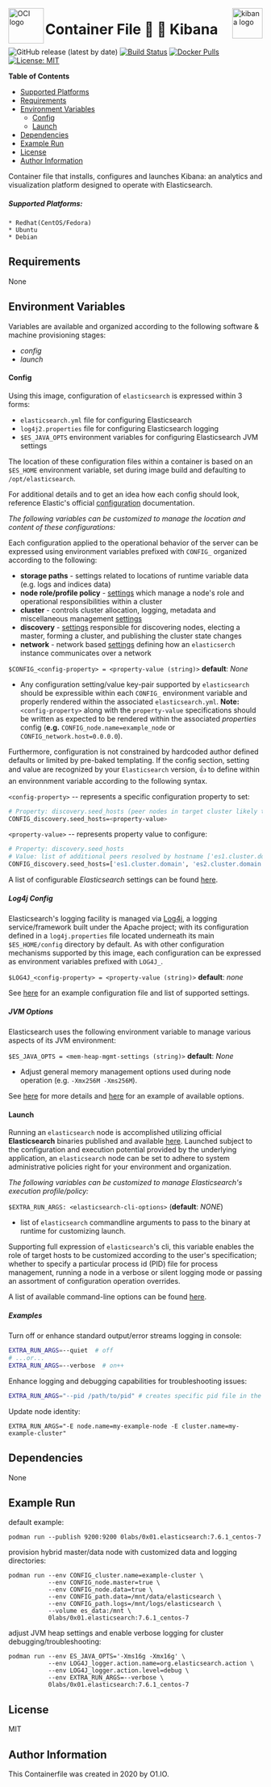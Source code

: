 <p><img src="https://avatars1.githubusercontent.com/u/12563465?s=200&v=4" alt="OCI logo" title="oci" align="left" height="70" /></p>
<p><img src="https://seeklogo.com/images/K/kibana-logo-3CB40921E7-seeklogo.com.png" alt="kibana logo" title="kibana" align="right" height="60" /></p>

Container File :microscope: :stars: Kibana
=========
![GitHub release (latest by date)](https://img.shields.io/github/v/release/0x0I/container-file-elasticsearch?color=yellow)
[![Build Status](https://travis-ci.org/0x0I/container-file-kibana.svg?branch=master)](https://travis-ci.org/0x0I/container-file-kibana)
[![Docker Pulls](https://img.shields.io/docker/pulls/0labs/0x01.kibana?style=flat)](https://hub.docker.com/repository/docker/0labs/0x01.kibana)
[![License: MIT](https://img.shields.io/badge/License-MIT-blueviolet.svg)](https://opensource.org/licenses/MIT)

**Table of Contents**
  - [Supported Platforms](#supported-platforms)
  - [Requirements](#requirements)
  - [Environment Variables](#environment-variables)
      - [Config](#config)
      - [Launch](#launch)
  - [Dependencies](#dependencies)
  - [Example Run](#example-run)
  - [License](#license)
  - [Author Information](#author-information)

Container file that installs, configures and launches Kibana: an analytics and visualization platform designed to operate with Elasticsearch.

##### Supported Platforms:
```
* Redhat(CentOS/Fedora)
* Ubuntu
* Debian
```

Requirements
------------

None

Environment Variables
--------------
Variables are available and organized according to the following software & machine provisioning stages:
* _config_
* _launch_

#### Config

Using this image, configuration of `elasticsearch` is expressed within 3 forms:
- `elasticsearch.yml` file for configuring Elasticsearch
- `log4j2.properties` file for configuring Elasticsearch logging
- `$ES_JAVA_OPTS` environment variables for configuring Elasticsearch JVM settings

The location of these configuration files within a container is based on an `$ES_HOME` environment variable, set during image build and defaulting to `/opt/elasticsearch`.

For additional details and to get an idea how each config should look, reference Elastic's official [configuration](https://www.elastic.co/guide/en/elasticsearch/reference/current/settings.html) documentation.

_The following variables can be customized to manage the location and content of these configurations:_

Each configuration applied to the operational behavior of the server can be expressed using environment variables prefixed with `CONFIG_` organized according to the following:
* **storage paths** - settings related to locations of runtime variable data (e.g. logs and indices data)
* **node role/profile policy** - [settings](https://github.com/elastic/elasticsearch/blob/master/docs/reference/modules/node.asciidoc) which manage a node's role and operational responsibilities within a cluster
* **cluster** - controls cluster allocation, logging, metadata and miscellaneous management [settings](https://github.com/elastic/elasticsearch/blob/master/docs/reference/modules/cluster.asciidoc)
* **discovery** - [settings](https://github.com/elastic/elasticsearch/blob/master/docs/reference/modules/discovery.asciidoc) responsible for discovering nodes, electing a master, forming a cluster, and publishing the cluster state changes
* **network** - network based [settings](https://github.com/elastic/elasticsearch/blob/master/docs/reference/modules/network.asciidoc) defining how an `elasticserch` instance communicates over a network

`$CONFIG_<config-property> = <property-value (string)>` **default**: *None*

* Any configuration setting/value key-pair supported by `elasticsearch` should be expressible within each `CONFIG_` environment variable and properly rendered within the associated `elasticsearch.yml`. **Note:** `<config-property>` along with the `property-value` specifications should be written as expected to be rendered within the associated *properties* config (**e.g.** `CONFIG_node.name=example_node` or  `CONFIG_network.host=0.0.0.0`).

Furthermore, configuration is not constrained by hardcoded author defined defaults or limited by pre-baked templating. If the config section, setting and value are recognized by your `Elasticsearch` version, :thumbsup: to define within an environnment variable according to the following syntax.

  `<config-property>` -- represents a specific configuration property to set:

  ```bash
  # Property: discovery.seed_hosts (peer nodes in target cluster likely to be live and contactable for seeding the discovery process)
  CONFIG_discovery.seed_hosts=<property-value>
  ```

  `<property-value>` -- represents property value to configure:
  ```bash
  # Property: discovery.seed_hosts
  # Value: list of additional peers resolved by hostname ['es1.cluster.domain', 'es2.cluster.domain']
  CONFIG_discovery.seed_hosts=['es1.cluster.domain', 'es2.cluster.domain']
  ```

  A list of configurable *Elasticsearch* settings can be found [here](https://github.com/elastic/elasticsearch/tree/master/docs/reference).

##### Log4j Config

Elasticsearch's logging facility is managed via [Log4j](https://logging.apache.org/log4j/2.x/), a logging service/framework built under the Apache project; with its configuration defined in a `log4j.properties` file located underneath its main `$ES_HOME/config` directory by default. As with other configuration mechanisms supported by this image, each configuration can be expressed as environment variables prefixed with `LOG4J_`.

`$LOG4J_<config-property> = <property-value (string)>` **default**: *none*

See [here](https://github.com/elastic/elasticsearch/blob/master/distribution/src/config/log4j2.properties) for an example configuration file and list of supported settings.

##### JVM Options

Elasticsearch uses the following environment variable to manage various aspects of its JVM environment:

`$ES_JAVA_OPTS = <mem-heap-mgmt-settings (string)>` **default**: *None*

* Adjust general memory management options used during node operation (e.g. `-Xmx256M -Xms256M`).

See [here](https://www.elastic.co/guide/en/elasticsearch/reference/current/jvm-options.html) for more details and [here](https://github.com/elastic/elasticsearch/blob/master/distribution/src/config/jvm.options) for an example of available options.

#### Launch

Running an `elasticsearch` node is accomplished utilizing official **Elasticsearch** binaries published and available [here](https://www.elastic.co/downloads/elasticsearch). Launched subject to the configuration and execution potential provided by the underlying application, an `elasticsearch` node can be set to adhere to system administrative policies right for your environment and organization.

_The following variables can be customized to manage Elasticsearch's execution profile/policy:_

`$EXTRA_RUN_ARGS: <elasticsearch-cli-options>` (**default**: *NONE*)
- list of `elasticsearch` commandline arguments to pass to the binary at runtime for customizing launch.

Supporting full expression of `elasticsearch`'s cli, this variable enables the role of target hosts to be customized according to the user's specification; whether to specify a particular process id (PID) file for process management, running a node in a verbose or silent logging mode or passing an assortment of configuration operation overrides.

  A list of available command-line options can be found [here](https://gist.github.com/0x0I/f9890f486ff215cfc39642c4d7eccc01).

##### Examples

  Turn off or enhance standard output/error streams logging in console:
  ```bash
  EXTRA_RUN_ARGS=--quiet  # off
  # ...or...
  EXTRA_RUN_ARGS=--verbose  # on++
  ```

  Enhance logging and debugging capabilities for troubleshooting issues:
  ```bash
  EXTRA_RUN_ARGS="--pid /path/to/pid" # creates specific pid file in the specified path on start
  ```

  Update node identity:
  ```
  EXTRA_RUN_ARGS="-E node.name=my-example-node -E cluster.name=my-example-cluster"
  ```

Dependencies
------------

None

Example Run
----------------
default example:
```
podman run --publish 9200:9200 0labs/0x01.elasticsearch:7.6.1_centos-7
```

provision hybrid master/data node with customized data and logging directories:
```
podman run --env CONFIG_cluster.name=example-cluster \
           --env CONFIG_node.master=true \
           --env CONFIG_node.data=true \
           --env CONFIG_path.data=/mnt/data/elasticsearch \
           --env CONFIG_path.logs=/mnt/logs/elasticsearch \
           --volume es_data:/mnt \
           0labs/0x01.elasticsearch:7.6.1_centos-7
```

adjust JVM heap settings and enable verbose logging for cluster debugging/troubleshooting:
```
podman run --env ES_JAVA_OPTS='-Xms16g -Xmx16g' \
           --env LOG4J_logger.action.name=org.elasticsearch.action \
           --env LOG4J_logger.action.level=debug \
           --env EXTRA_RUN_ARGS=--verbose \
           0labs/0x01.elasticsearch:7.6.1_centos-7
```

License
-------

MIT

Author Information
------------------

This Containerfile was created in 2020 by O1.IO.
